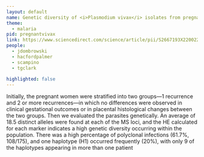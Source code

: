 ```yaml
---
layout: default
name: Genetic diversity of <i>Plasmodium vivax</i> isolates from pregnant women
theme: 
  - malaria
pid: pregnantvivax
link: https://www.sciencedirect.com/science/article/pii/S2667193X22002241?via%3Dihub
people:
  - jdombrowski
  - hacfordpalmer
  - scampino
  - tgclark
  
highlighted: false
---
```


Initially, the pregnant women were stratified into two groups—1 recurrence and 2 or more recurrences—in which no differences were observed in clinical gestational outcomes or in placental histological changes between the two groups. Then we evaluated the parasites genetically. An average of 18.5 distinct alleles were found at each of the MS loci, and the HE calculated for each marker indicates a high genetic diversity occurring within the population. There was a high percentage of polyclonal infections (61.7%, 108/175), and one haplotype (H1) occurred frequently (20%), with only 9 of the haplotypes appearing in more than one patient
